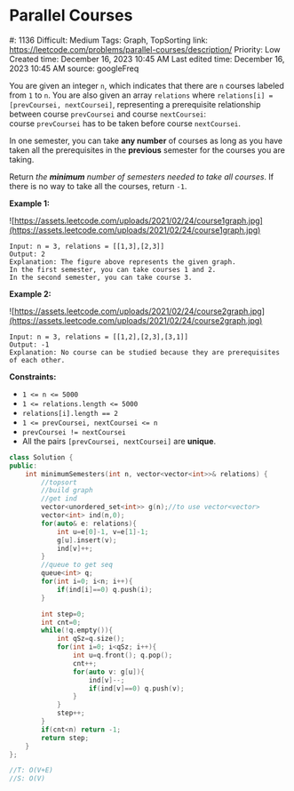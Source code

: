 # Parallel Courses

#: 1136
Difficult: Medium
Tags: Graph, TopSorting
link: https://leetcode.com/problems/parallel-courses/description/
Priority: Low
Created time: December 16, 2023 10:45 AM
Last edited time: December 16, 2023 10:45 AM
source: googleFreq

You are given an integer `n`, which indicates that there are `n` courses labeled from `1` to `n`. You are also given an array `relations` where `relations[i] = [prevCoursei, nextCoursei]`, representing a prerequisite relationship between course `prevCoursei` and course `nextCoursei`: course `prevCoursei` has to be taken before course `nextCoursei`.

In one semester, you can take **any number** of courses as long as you have taken all the prerequisites in the **previous** semester for the courses you are taking.

Return *the **minimum** number of semesters needed to take all courses*. If there is no way to take all the courses, return `-1`.

**Example 1:**

![https://assets.leetcode.com/uploads/2021/02/24/course1graph.jpg](https://assets.leetcode.com/uploads/2021/02/24/course1graph.jpg)

```
Input: n = 3, relations = [[1,3],[2,3]]
Output: 2
Explanation: The figure above represents the given graph.
In the first semester, you can take courses 1 and 2.
In the second semester, you can take course 3.

```

**Example 2:**

![https://assets.leetcode.com/uploads/2021/02/24/course2graph.jpg](https://assets.leetcode.com/uploads/2021/02/24/course2graph.jpg)

```
Input: n = 3, relations = [[1,2],[2,3],[3,1]]
Output: -1
Explanation: No course can be studied because they are prerequisites of each other.

```

**Constraints:**

- `1 <= n <= 5000`
- `1 <= relations.length <= 5000`
- `relations[i].length == 2`
- `1 <= prevCoursei, nextCoursei <= n`
- `prevCoursei != nextCoursei`
- All the pairs `[prevCoursei, nextCoursei]` are **unique**.

```cpp
class Solution {
public:
    int minimumSemesters(int n, vector<vector<int>>& relations) {
        //topsort
        //build graph
        //get ind
        vector<unordered_set<int>> g(n);//to use vector<vector>
        vector<int> ind(n,0);
        for(auto& e: relations){
            int u=e[0]-1, v=e[1]-1;
            g[u].insert(v);
            ind[v]++;
        }
        //queue to get seq
        queue<int> q;
        for(int i=0; i<n; i++){
            if(ind[i]==0) q.push(i);
        }

        int step=0;
        int cnt=0;
        while(!q.empty()){
            int qSz=q.size();
            for(int i=0; i<qSz; i++){
                int u=q.front(); q.pop();
                cnt++;
                for(auto v: g[u]){
                    ind[v]--;
                    if(ind[v]==0) q.push(v);
                }
            }
            step++;
        }
        if(cnt<n) return -1;
        return step;
    }
};

//T: O(V+E)
//S: O(V)
```